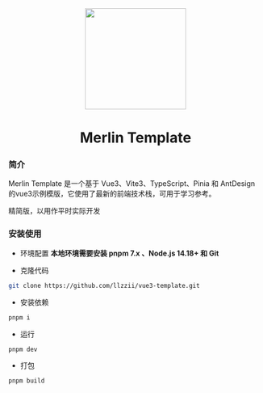 <div align="center">
	<img style="width: 200px;" src="./src/assets/img/logo.png"/>
	<h1>Merlin Template</h1>
</div>

### 简介
Merlin Template 是一个基于 Vue3、Vite3、TypeScript、Pinia 和 AntDesign 的vue3示例模版，它使用了最新的前端技术栈，可用于学习参考。

精简版，以用作平时实际开发
### 安装使用

- 环境配置
  **本地环境需要安装 pnpm 7.x 、Node.js 14.18+ 和 Git**

- 克隆代码

```bash
git clone https://github.com/llzzii/vue3-template.git
```

- 安装依赖

```bash
pnpm i
```

- 运行

```bash
pnpm dev
```

- 打包

```bash
pnpm build
```
